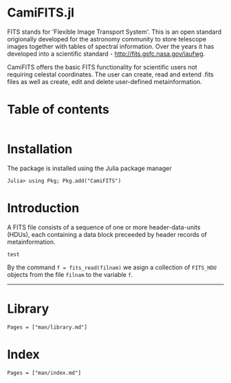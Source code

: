 # CamiFITS.jl

FITS stands for 'Flexible Image Transport System'. This is an open standard origionally developed for the astronomy community to store telescope images together with tables of spectral information. Over the years it has developed into a scientific standard - http://fits.gsfc.nasa.gov/iaufwg. 

CamiFITS offers the basic FITS functionality for scientific users not requiring celestal coordinates. The user can create, read and extend .fits files as well as create, edit and delete user-defined metainformation.

# Table of contents

```@contents
```
# Installation

The package is installed using the Julia package manager

```
Julia> using Pkg; Pkg.add("CamiFITS")
```

# Introduction

A FITS file consists of a sequence of one or more header-data-units (HDUs), each containing a data block preceeded by header records of metainformation.

```
test
```

By the command `f = fits_read(filnam)` we asign a collection of `FITS_HDU` objects from the file `filnam` to the variable `f`.

---

# Library

```@contents
Pages = ["man/library.md"]
```

# Index

```@contents
Pages = ["man/index.md"]
```